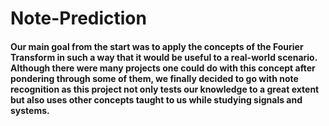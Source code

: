 # Note-Prediction
#### Our main goal from the start was to apply the concepts of the Fourier Transform in such a way that it would be useful to a real-world scenario. Although there were many projects one could do with this concept after pondering through some of them, we finally decided to go with note recognition as this project not only tests our knowledge to a great extent but also uses other concepts taught to us while studying signals and systems. 
